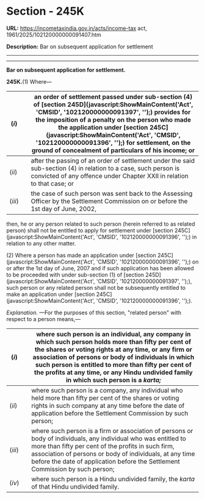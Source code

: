 # Section - 245K

**URL:** https://incometaxindia.gov.in/acts/income-tax act, 1961/2025/102120000000091407.htm

**Description:** Bar on subsequent application for settlement

---

****

**Bar on subsequent application for settlement.**

**245K.**(1) Where—

(_i_) |  |  an order of settlement passed under sub-section (4) of [section 245D](javascript:ShowMainContent\('Act', 'CMSID', '102120000000091397', ''\);) provides for the imposition of a penalty on the person who made the application under [section 245C](javascript:ShowMainContent\('Act', 'CMSID', '102120000000091396', ''\);) for settlement, on the ground of concealment of particulars of his income; or  
---|---|---  
(_ii_) |  |  after the passing of an order of settlement under the said sub-section (4) in relation to a case, such person is convicted of any offence under Chapter XXII in relation to that case; or  
(_iii_) |  |  the case of such person was sent back to the Assessing Officer by the Settlement Commission on or before the 1st day of June, 2002,  
  
then, he or any person related to such person (herein referred to as related person) shall not be entitled to apply for settlement under [section 245C](javascript:ShowMainContent\('Act', 'CMSID', '102120000000091396', ''\);) in relation to any other matter.

(2) Where a person has made an application under [section 245C](javascript:ShowMainContent\('Act', 'CMSID', '102120000000091396', ''\);) on or after the 1st day of June, 2007 and if such application has been allowed to be proceeded with under sub-section (1) of [section 245D](javascript:ShowMainContent\('Act', 'CMSID', '102120000000091397', ''\);), such person or any related person shall not be subsequently entitled to make an application under [section 245C](javascript:ShowMainContent\('Act', 'CMSID', '102120000000091396', ''\);).

_Explanation._ —For the purposes of this section, "related person" with respect to a person means,—

(_i_) |  |  where such person is an individual, any company in which such person holds more than fifty per cent of the shares or voting rights at any time, or any firm or association of persons or body of individuals in which such person is entitled to more than fifty per cent of the profits at any time, or any Hindu undivided family in which such person is a _karta;_  
---|---|---  
(_ii_) |  |  where such person is a company, any individual who held more than fifty per cent of the shares or voting rights in such company at any time before the date of application before the Settlement Commission by such person;  
(_iii_) |  |  where such person is a firm or association of persons or body of individuals, any individual who was entitled to more than fifty per cent of the profits in such firm, association of persons or body of individuals, at any time before the date of application before the Settlement Commission by such person;  
(_iv_) |  |  where such person is a Hindu undivided family, the _karta_ of that Hindu undivided family.